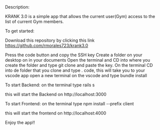 Description:

KRANK 3.0 is a simple app that allows the current user(Gym) access to the list of current Gym members.


To get started:

Download this repository by clicking this link https://github.com/rmorales723/krank3.0

Press the code button and copy the SSH key
Create a folder on your desktop on in your documents
Open the terminal and CD into where you create the folder and type git clone and paste the key.
On the terminal CD into de folder that you clone and type . code, this will take you to your vscode app
open a new terminal on the vscode and type bundle install


To start Backend:
on the terminal type rails s

this will start the Backend on http://localhost:3000

To start Frontend:
on the terminal type npm install --prefix client

this will start the frontend on http://localhost:4000


Enjoy the app!!
